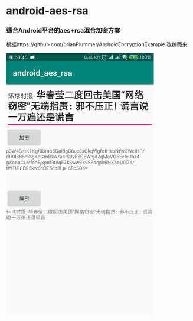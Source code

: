 # android-aes-rsa

### 适合Android平台的aes+rsa混合加密方案

根据https://github.com/brianPlummer/AndroidEncryptionExample 改编而来

<img src="android-aes-rsa.jpeg" width="400px">


